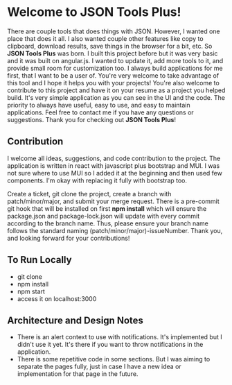 # Welcome to JSON Tools Plus!

There are couple tools that does things with JSON. However, I wanted one place that does it all. I also wanted couple other features like copy to clipboard, download results, save things in the browser for a bit, etc. So **JSON Tools Plus** was born. I built this project before but it was very basic and it was built on angular.js. I wanted to update it, add more tools to it, and provide small room for customization too. I always build applications for me first, that I want to be a user of. You're very welcome to take advantage of this tool and I hope it helps you with your projects! You're also welcome to contribute to this project and have it on your resume as a project you helped build. It's very simple application as you can see in the UI and the code. The priority to always have useful, easy to use, and easy to maintain applications. Feel free to contact me if you have any questions or suggestions. Thank you for checking out **JSON Tools Plus**!

## Contribution
I welcome all ideas, suggestions, and code contribution to the project. The application is written in react with javascript plus bootstrap and MUI. I was not sure where to use MUI so I added it at the beginning and then used few components. I'm okay with replacing it fully with bootstrap too.

Create a ticket, git clone the project, create a branch with patch/minor/major, and submit your merge request. There is a pre-commit git hook that will be installed on first **npm install** which will ensure the package.json and package-lock.json will update with every commit according to the branch name. Thus, please ensure your branch name follows the standard naming (patch/minor/major)-issueNumber. Thank you, and looking forward for your contributions!

## To Run Locally

- git clone
- npm install
- npm start
- access it on localhost:3000

## Architecture and Design Notes

- There is an alert context to use with notifications. It's implemented but I didn't use it yet. It's there if you want to throw notifications in the application.
- There is some repetitive code in some sections. But I was aiming to separate the pages fully, just in case I have a new idea or implementation for that page in the future.